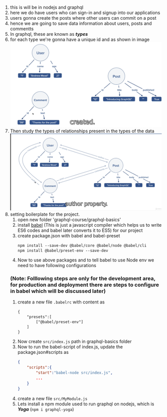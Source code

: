 1. this is will be in nodejs and graphql
2. here we do have users who can sign-in and signup into our applications
3. users gonna create the posts where other users can commit on a post
4. hence we are going to save data information about users, posts and commentts
5. In graphql, these are known as **_types_**
6. for each type we're gonna have a unique id and as shown in image <br>
!['types'](2021-07-17-22-40-02.png)
7. Then study the types of relationships present in the types of the data<br/>
!['relations'](2021-07-17-22-44-12.png)
8. setting boilerplate for the project.
   1. open new folder 'graphql-course/graphql-basics'
   2. install [babel](#https://babeljs.io) (This is just a javascript compiler which helps us to write ES6 codes and babel later converts it to ES5) for our project
   3. create package.json with babel and babel-preset <br>
        ```npm
        npm install --save-dev @babel/core @babel/node @babel/cli
        npm install @babel/preset-env --save-dev
        ```
   4. Now to use above packages and to tell babel to use Node env we need to have following configurations <br>
   ### (Note: Folllowing steps are only for the development area, for production and deployment there are steps to configure in babel which will be discussed later)
      1. create a new file `.babelrc` with content as
            ```babelrc
            {
                "presets":[
                    ["@babel/preset-env"]
                ]
            }
            ```
      2. Now create `src/index.js` path in graphql-basics folder
      3. Now to run the babel-script of index.js, update the package.json#scripts as
            ```json
            {
                "scripts":{
                    "start":"babel-node src/index.js",
                    ...
                }
            }
            ```
      4. create a new file `src/MyModule.js` 
      5. Lets install a npm module used to run graphql on nodejs, which is **_Yoga_** (`npm i graphql-yoga`)